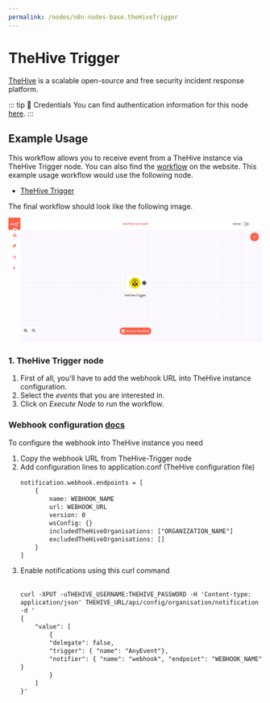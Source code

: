 ```yaml
---
permalink: /nodes/n8n-nodes-base.theHiveTrigger
---
```


# TheHive Trigger

[TheHive](https://thehive-project.org/) is a scalable open-source and free security incident response platform.

::: tip 🔑 Credentials
You can find authentication information for this node [here](../../../credentials/TheHive/README.md).
:::


## Example Usage

This workflow allows you to receive event from a TheHive instance via TheHive Trigger node. You can also find the [workflow]() on the website. This example usage workflow would use the following node.
- [TheHive Trigger]()

The final workflow should look like the following image.

![A workflow with the TheHive Trigger node](./workflow.png)


### 1. TheHive Trigger node

1. First of all, you'll have to add the webhook URL into TheHive instance configuration.
2. Select the *events* that you are interested in.
3. Click on *Execute Node* to run the workflow.


###  Webhook configuration [docs](https://github.com/TheHive-Project/TheHiveDocs/blob/master/TheHive4/Administration/Webhook.md)

To configure the webhook into TheHive instance you need
1. Copy the webhook URL from TheHive-Trigger node
2. Add configuration lines to application.conf (TheHive configuration file)
    ```
    notification.webhook.endpoints = [
        {
            name: WEBHOOK_NAME
            url: WEBHOOK_URL
            version: 0
            wsConfig: {}
            includedTheHiveOrganisations: ["ORGANIZATION_NAME"]
            excludedTheHiveOrganisations: []
        }
    ]
    ```
3. Enable notifications using this curl command
    ```

    curl -XPUT -uTHEHIVE_USERNAME:THEHIVE_PASSWORD -H 'Content-type: application/json' THEHIVE_URL/api/config/organisation/notification -d '
    {
        "value": [
            {
            "delegate": false,
            "trigger": { "name": "AnyEvent"},
            "notifier": { "name": "webhook", "endpoint": "WEBHOOK_NAME" }
            }
        ]
    }'
    ```
